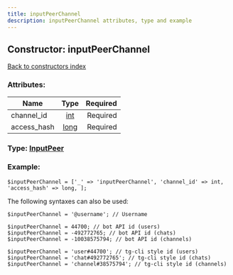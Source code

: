 ```yaml
---
title: inputPeerChannel
description: inputPeerChannel attributes, type and example
---
```

## Constructor: inputPeerChannel  
[Back to constructors index](index.md)



### Attributes:

| Name     |    Type       | Required |
|----------|:-------------:|---------:|
|channel\_id|[int](../types/int.md) | Required|
|access\_hash|[long](../types/long.md) | Required|



### Type: [InputPeer](../types/InputPeer.md)


### Example:

```
$inputPeerChannel = ['_' => 'inputPeerChannel', 'channel_id' => int, 'access_hash' => long, ];
```  

The following syntaxes can also be used:

```
$inputPeerChannel = '@username'; // Username

$inputPeerChannel = 44700; // bot API id (users)
$inputPeerChannel = -492772765; // bot API id (chats)
$inputPeerChannel = -10038575794; // bot API id (channels)

$inputPeerChannel = 'user#44700'; // tg-cli style id (users)
$inputPeerChannel = 'chat#492772765'; // tg-cli style id (chats)
$inputPeerChannel = 'channel#38575794'; // tg-cli style id (channels)
```